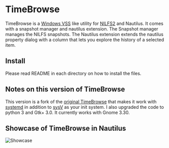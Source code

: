 # TimeBrowse

TimeBrowse is a [Windows VSS](https://en.wikipedia.org/wiki/Shadow_Copy) like utility for [NILFS2](https://en.wikipedia.org/wiki/NILFS) and Nautilus.
It comes with a snapshot manager and nautilus extension.
The Snapshot manager manages the NILFS snapshots.
The Nautilus extension extends the nautilus property dialog with a column that lets you explore the history of a selected item.

## Install

Please read README in each directory on how to install the files.

## Notes on this version of TimeBrowse

This version is a fork of the [original TimeBrowse](https://github.com/timebrowse/timebrowse)
that makes it work with [systemd](https://wiki.archlinux.org/index.php/systemd) in addition to [sysV](https://wiki.archlinux.org/index.php/SysVinit) as your init system.
I also upgraded the code to python 3 and Gtk+ 3.0. It currently works with Gnome 3.30.

## Showcase of TimeBrowse in Nautilus

![Showcase](showcase.gif)
